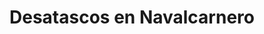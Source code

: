 ---
id: 'service-11'
title: 'Desatascos en Navalcarnero'

titleMeta: "Desatascos y Poceros en Navalcarnero - Desatrancos 24h "
lugar: 'Navalcarnero'
canonical: https://www.desatascos-madrid.com/desatascos/desatascos-navalcarnero
mediumImage: 'renovation-lg.webp'
largeImage: 'desatascosnavalcarnero-md.webp'
detailBreadcrumbSubTitle: 'Single Service'
metaContent: "Desatascos y Poceros en Navalcarnero. Desatrancos urgentes 24h 🚨. Respuestas rápidas y efectivas en emergencias. ¡Contáctanos! ☎️ 647 376 782"
detailBreadcrumbDesc: 'Empresa de poceros en Pozuelo con los mejores precios'


title2: 'Desatascos en Navalcarnero'
#PARRAFO color negro de fondo y letras en verde
detailSubTitle: 'Desatascos y Obras de Pocería en Navalcarnero: Soluciones a tus problemas de Tuberías'

#PARRAFO slider
parrafo: "Desatascos y obras de pocería en Navalcarnero con Desatascos Pociten"

#PARRAFO Primera pregunta



descripcion: "Si está buscando servicios de desatascos y obras de pocería en Navalcarnero, Desatascos Pociten es su mejor opción. Ofrecemos servicios profesionales y eficientes para satisfacer las necesidades de nuestros clientes en cuanto a desatascos, obras de pocería, limpieza de tuberías y mantenimiento de redes de saneamiento en Navalcarnero y sus alrededores."
detailDesc: ""

#PARRAFO Segunda pregunta
pregunta2: "¿Quiénes somos?"
descripcion1: "Somos una empresa con amplia experiencia en el sector de desatascos y obras de pocería en Navalcarnero. Nuestro equipo de profesionales altamente capacitados y con amplia experiencia en el sector, están siempre dispuestos a ofrecer soluciones rápidas y eficientes para cualquier problema relacionado con desatascos, obras de pocería, limpieza de tuberías y mantenimiento de redes de saneamiento en Navalcarnero y sus alrededores."
descripcion2: ""

#PARRAFO Tercera pregunta
pregunta3: "¿Por qué es importante contratar a una empresa de desatascos y obras de pocería?"
descripcion3: "Contratar a una empresa de desatascos y obras de pocería puede ser una decisión muy sabia. Las obstrucciones en sistemas de alcantarillado pueden causar problemas graves, como inundaciones y malos olores. Además, las tuberías y sistemas de alcantarillado pueden desgastarse con el tiempo, lo que podría llevar a fugas o roturas. Una empresa de desatascos y obras de pocería puede proporcionar servicios de mantenimiento y reparación regulares para garantizar que tus sistemas de alcantarillado funcionen correctamente y reducir el riesgo de problemas costosos en el futuro."

#Set inner Html con contenido variable

contenidoDescripcion: "
<h2>¿Cómo elegir la mejor empresa de desatascos y obras de pocería?</h2>
<p>Elegir la mejor empresa de desatascos y obras de pocería en Navalcarnero puede parecer desafiante, pero hay algunas cosas a tener en cuenta al tomar esta decisión. Primero, busca una empresa con experiencia y una buena reputación en la industria. También es importante elegir una empresa que ofrezca una amplia gama de servicios, desde la eliminación de obstrucciones hasta la instalación y reparación de sistemas de alcantarillado. Además, busca una empresa que utilice tecnología avanzada y técnicas modernas para garantizar que tus sistemas de alcantarillado reciban el mejor cuidado posible.</p>
<br>

<h2>¿Qué servicios ofrece Desatascos Pociten?</h2>
<p>Desatascos Pociten es una empresa de desatascos y obras de pocería en Navalcarnero que ofrece una amplia gama de servicios, incluyendo:</p>
<br>
<h3>Desatascos de tuberías</h3>
<p>Nuestros servicios de desatascos de tuberías son eficientes y profesionales, utilizando tecnología de última generación para solucionar cualquier obstrucción en su red de saneamiento. Contamos con personal altamente capacitado para resolver cualquier tipo de bloqueo.</p>
<br>
<h3>Obras de pocería</h3>
<p>Realizamos obras de pocería de cualquier envergadura, desde reparaciones hasta la instalación de nuevos sistemas de saneamiento. Utilizamos materiales de alta calidad para garantizar la durabilidad y eficiencia en nuestras obras.</p>
<br>
<h3>Limpieza de tuberías</h3>
<p>Ofrecemos servicios de limpieza de tuberías, utilizando maquinaria especializada para eliminar la acumulación de residuos en su red de saneamiento. Esto previene futuras obstrucciones y asegura el correcto funcionamiento de su sistema.</p>
<br>
<h3>Mantenimiento de redes de saneamiento</h3>
<p>Realizamos mantenimiento preventivo para evitar obstrucciones y otros problemas en su sistema de saneamiento. Este servicio es esencial para asegurar el correcto funcionamiento de su red y evitar problemas costosos en el futuro.</p>
<br>
<h2>¿Por qué elegirnos?</h2>
<p>En Desatascos Pociten, ofrecemos servicios de desatascos y obras de pocería en Navalcarnero de la más alta calidad. Nuestro equipo altamente capacitado está disponible las 24 horas del día, los 7 días de la semana, para atender cualquier emergencia relacionada con desatascos y obras de pocería. Utilizamos tecnología de última generación y materiales de alta calidad para garantizar la durabilidad y eficiencia en nuestros servicios.</p>

"

#PARRAFO Cuarta pregunta
pregunta4: "¿Cómo contactarnos?"
descripcion4: "Si necesita servicios de desatascos y obras de pocería en Navalcarnero, contáctenos al +34 647 376 782 o envíenos un correo electrónico a info@Desatascos Pociten.es. Nuestro equipo de profesionales altamente capacitados y con amplia experiencia en el sector está disponible las 24 horas del día, los 7 días de la semana para atender cualquier emergencia relacionada con desatascos y obras de pocería."

#PARRAFO Quinta pregunta
descripcion5: "En resumen, en Desatascos Pociten ofrecemos servicios de desatascos y obras de pocería en Navalcarnero de alta calidad y eficiencia, utilizando tecnología de última generación y materiales de alta calidad para garantizar el correcto funcionamiento de su sistema de saneamiento. Con nuestro equipo altamente capacitado y experiencia en el sector, estamos siempre dispuestos a ofrecer soluciones rápidas y eficientes para cualquier problema relacionado con desatascos, obras de pocería, limpieza de tuberías y mantenimiento de redes de saneamiento en Navalcarnero y sus alrededores."




#OPCIONES LI

option1: '✅ Pisos y viviendas en general con problemas de atascos en bañeras, fregaderos o inodoros.'
option2: '✅ Chalets individuales, adosados o pareados de clientes particulares en general con problemas de atascos en arquetas de hojas o tierra. '
option3: '✅ Colegios con atascos en general de aseos y arquetas de patios.'
option4: '✅ Urbanizaciones con atascos, arquetas deterioradas, problemas de tuberías o bajantes.'
option5: '✅ Restaurantes con problemas de atascos en cocina, fregaderos o en los aseos de los clientes.'
option6: '✅ Instalaciones deportivas con problemas en los desagües de las piscina o vaciado de arquetas en los vestuarios.'
option7: '✅ Hoteles para el mantenimiento de sus instalaciones, queriendo dar siempre el mejor servicio a sus huéspedes.'
option 8: '✅ Multinacionales para incidencias o mantenimiento de las instalaciones distribuidas en sus oficinas.'
option 9: '✅ Naves industriales, que generan residuos que sin remedio se acumulan en sus arquetas produciendo atrancos.'


#PARRAFO TEXTO FONDO NEGRO LETRAS VERDES ANTES DE BOTON

parrafo1: '<h2>24 HORAS A TU SERVICIO</h2>'


isFeatured: true
---